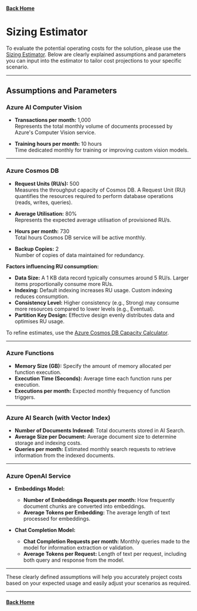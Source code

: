 #### [Back Home](/README.md)

# Sizing Estimator

To evaluate the potential operating costs for the solution, please use the [Sizing Estimator](https://azure.com/e/8dabebdeac3443399f1eedc97383f4da). Below are clearly explained assumptions and parameters you can input into the estimator to tailor cost projections to your specific scenario.

---

## Assumptions and Parameters

### Azure AI Computer Vision

- **Transactions per month:** 1,000  
  Represents the total monthly volume of documents processed by Azure's Computer Vision service.

- **Training hours per month:** 10 hours  
  Time dedicated monthly for training or improving custom vision models.

---

### Azure Cosmos DB

- **Request Units (RU/s):** 500  
  Measures the throughput capacity of Cosmos DB. A Request Unit (RU) quantifies the resources required to perform database operations (reads, writes, queries).

- **Average Utilisation:** 80%  
  Represents the expected average utilisation of provisioned RU/s.

- **Hours per month:** 730  
  Total hours Cosmos DB service will be active monthly.

- **Backup Copies:** 2  
  Number of copies of data maintained for redundancy.

**Factors influencing RU consumption:**
- **Data Size:** A 1 KB data record typically consumes around 5 RU/s. Larger items proportionally consume more RUs.
- **Indexing:** Default indexing increases RU usage. Custom indexing reduces consumption.
- **Consistency Level:** Higher consistency (e.g., Strong) may consume more resources compared to lower levels (e.g., Eventual).
- **Partition Key Design:** Effective design evenly distributes data and optimises RU usage.

To refine estimates, use the [Azure Cosmos DB Capacity Calculator](https://cosmos.azure.com/capacitycalculator/).

---

### Azure Functions

- **Memory Size (GB):** Specify the amount of memory allocated per function execution.
- **Execution Time (Seconds):** Average time each function runs per execution.
- **Executions per month:** Expected monthly frequency of function triggers.

---

### Azure AI Search (with Vector Index)

- **Number of Documents Indexed:** Total documents stored in AI Search.
- **Average Size per Document:** Average document size to determine storage and indexing costs.
- **Queries per month:** Estimated monthly search requests to retrieve information from the indexed documents.

---

### Azure OpenAI Service

- **Embeddings Model:**  
  - **Number of Embeddings Requests per month:** How frequently document chunks are converted into embeddings.
  - **Average Tokens per Embedding:** The average length of text processed for embeddings.

- **Chat Completion Model:**  
  - **Chat Completion Requests per month:** Monthly queries made to the model for information extraction or validation.
  - **Average Tokens per Request:** Length of text per request, including both query and response from the model.

---

These clearly defined assumptions will help you accurately project costs based on your expected usage and easily adjust your scenarios as required.

---
#### [Back Home](/README.md)